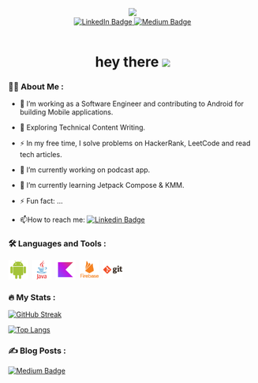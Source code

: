 <div id="header" align="center">
  <img src="https://media.giphy.com/media/M9gbBd9nbDrOTu1Mqx/giphy.gif" width="100"/>


<div id="badges">
  <a href="https://www.linkedin.com/in/md-jahid-hasan-naiem-40049b121/">
    <img src="https://img.shields.io/badge/LinkedIn-blue?style=for-the-badge&logo=linkedin&logoColor=white" alt="LinkedIn Badge"/>
  </a>
  <a href="https://medium.com/@jhnaiem96">
    <img src="https://raw.githubusercontent.com/rahuldkjain/github-profile-readme-generator/master/src/images/icons/Social/medium.svg" alt="Medium Badge" height="30" width="40"/>
  </a>
</div>

<img src="https://komarev.com/ghpvc/?username=jhnaiem&style=flat-square&color=blue" alt=""/>

<h1>
  hey there
  <img src="https://media.giphy.com/media/hvRJCLFzcasrR4ia7z/giphy.gif" width="30px"/>
</h1>
</div>

### :woman_technologist: About Me :

- :telescope: I’m working as a Software Engineer and contributing to Android for building Mobile applications.

- :seedling: Exploring Technical Content Writing.

- :zap: In my free time, I solve problems on HackerRank, LeetCode and read tech articles.
- 🔭 I’m currently working on podcast app.
- 🌱 I’m currently learning Jetpack Compose & KMM.
- ⚡ Fun fact: ...

- :mailbox:How to reach me: [![Linkedin Badge](https://img.shields.io/badge/---jahid-blue?style=flat&logo=Linkedin&logoColor=white)](https://www.linkedin.com/in/md-jahid-hasan-naiem-40049b121/)


### :hammer_and_wrench: Languages and Tools :
<div>
  <img src="https://github.com/devicons/devicon/blob/master/icons/android/android-original.svg" title="Android" alt="Android" width="40" height="40"/>&nbsp;
  <img src="https://github.com/devicons/devicon/blob/master/icons/java/java-original-wordmark.svg" title="Java" alt="Java" width="40" height="40"/>&nbsp;
  <img src="https://github.com/devicons/devicon/blob/master/icons/kotlin/kotlin-original.svg" title="Kotlin" alt="Kotlin" width="40" height="40"/>&nbsp;
  <img src="https://github.com/devicons/devicon/blob/master/icons/firebase/firebase-plain-wordmark.svg" title="Firebase" alt="Firebase" width="40" height="40"/>&nbsp;
  <img src="https://github.com/devicons/devicon/blob/master/icons/git/git-original-wordmark.svg" title="Git" **alt="Git" width="40" height="40"/>
</div>

### :fire: My Stats :
[![GitHub Streak](http://github-readme-streak-stats.herokuapp.com?user=jhnaiem)](https://git.io/streak-stats)

[![Top Langs](https://github-readme-stats.vercel.app/api/top-langs/?username=jhnaiem&layout=compact&theme=vision-friendly-dark)](https://github.com/anuraghazra/github-readme-stats)

### :writing_hand: Blog Posts :

<a href="https://medium.com/@jhnaiem96">
    <img src="https://img.shields.io/badge/medium-blogs-brightgreen" alt="Medium Badge"/>
</a>
